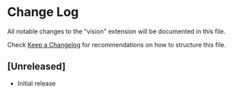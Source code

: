 # Change Log

All notable changes to the "vision" extension will be documented in this file.

Check [Keep a Changelog](http://keepachangelog.com/) for recommendations on how to structure this file.

## [Unreleased]

- Initial release